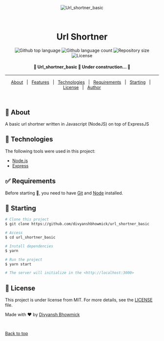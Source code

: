 <div align="center" id="top"> 
  <img src="./.github/app.gif" alt="Url_shortner_basic" />

&#xa0;

  <!-- <a href="https://url_shortner_basic.netlify.app">Demo</a> -->
</div>

<h1 align="center">Url Shortner</h1>

<p align="center">
  <img alt="Github top language" src="https://img.shields.io/github/languages/top/divyanshbhowmick/url_shortner_basic?color=56BEB8">

  <img alt="Github language count" src="https://img.shields.io/github/languages/count/divyanshbhowmick/url_shortner_basic?color=56BEB8">

  <img alt="Repository size" src="https://img.shields.io/github/repo-size/divyanshbhowmick/url_shortner_basic?color=56BEB8">

  <img alt="License" src="https://img.shields.io/github/license/divyanshbhowmick/url_shortner_basic?color=56BEB8">

  <!-- <img alt="Github issues" src="https://img.shields.io/github/issues/divyanshbhowmick/url_shortner_basic?color=56BEB8" /> -->

  <!-- <img alt="Github forks" src="https://img.shields.io/github/forks/divyanshbhowmick/url_shortner_basic?color=56BEB8" /> -->

  <!-- <img alt="Github stars" src="https://img.shields.io/github/stars/divyanshbhowmick/url_shortner_basic?color=56BEB8" /> -->
</p>

<!-- Status -->

<h4 align="center"> 
	🚧  Url_shortner_basic 🚀 Under construction...  🚧
</h4>

<hr>

<p align="center">
  <a href="#dart-about">About</a> &#xa0; | &#xa0; 
  <a href="#sparkles-features">Features</a> &#xa0; | &#xa0;
  <a href="#rocket-technologies">Technologies</a> &#xa0; | &#xa0;
  <a href="#white_check_mark-requirements">Requirements</a> &#xa0; | &#xa0;
  <a href="#checkered_flag-starting">Starting</a> &#xa0; | &#xa0;
  <a href="#memo-license">License</a> &#xa0; | &#xa0;
  <a href="https://github.com/divyanshbhowmick" target="_blank">Author</a>
</p>

<br>

## :dart: About

A basic url shortner written in Javascript (NodeJS) on top of ExpressJS

## :rocket: Technologies

The following tools were used in this project:

- [Node.js](https://nodejs.org/en/)
- [Express](https://nodejs.org/en/)

## :white_check_mark: Requirements

Before starting :checkered_flag:, you need to have [Git](https://git-scm.com) and [Node](https://nodejs.org/en/) installed.

## :checkered_flag: Starting

```bash
# Clone this project
$ git clone https://github.com/divyanshbhowmick/url_shortner_basic

# Access
$ cd url_shortner_basic

# Install dependencies
$ yarn

# Run the project
$ yarn start

# The server will initialize in the <http://localhost:3000>
```

## :memo: License

This project is under license from MIT. For more details, see the [LICENSE](LICENSE.md) file.

Made with :heart: by <a href="https://github.com/divyanshbhowmick" target="_blank">Divyansh Bhowmick</a>

&#xa0;

<a href="#top">Back to top</a>
